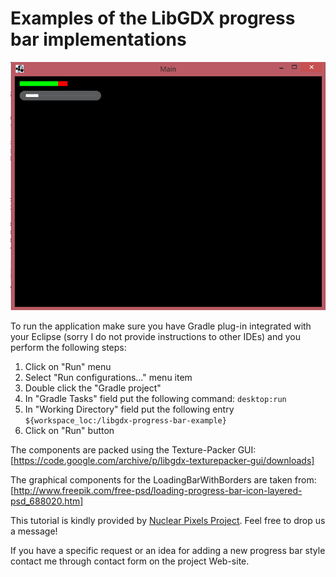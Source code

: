 # Examples of the LibGDX progress bar implementations

![LibGDX Progress Bar Examples](https://github.com/serhiy/libgdx-process-bar-example/blob/master/progress-bars.png)

To run the application make sure you have Gradle plug-in integrated with your Eclipse (sorry I do not provide instructions to other IDEs) and you perform the following steps:
1. Click on "Run" menu
2. Select "Run configurations..." menu item
3. Double click the "Gradle project"
4. In "Gradle Tasks" field put the following command: `desktop:run`
5. In "Working Directory" field put the following entry `${workspace_loc:/libgdx-progress-bar-example}`
6. Click on "Run" button

The components are packed using the Texture-Packer GUI: [https://code.google.com/archive/p/libgdx-texturepacker-gui/downloads]

The graphical components for the LoadingBarWithBorders are taken from: [http://www.freepik.com/free-psd/loading-progress-bar-icon-layered-psd_688020.htm]

This tutorial is kindly provided by [Nuclear Pixels Project](www.nuclearpixels.com). Feel free to drop us a message!

If you have a specific request or an idea for adding a new progress bar style contact me through contact form on the project Web-site.
